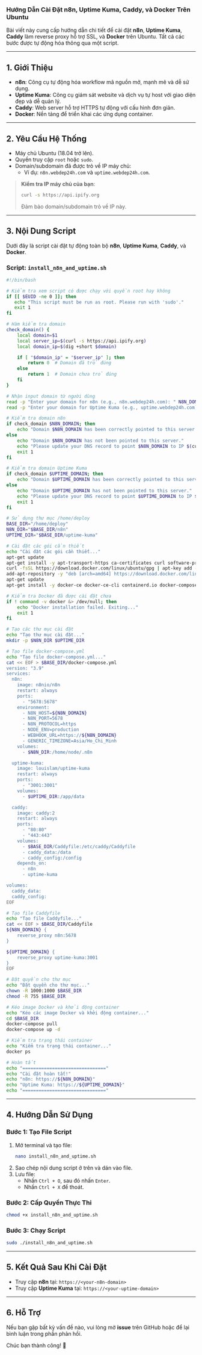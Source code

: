 ### **Hướng Dẫn Cài Đặt n8n, Uptime Kuma, Caddy, và Docker Trên Ubuntu**

Bài viết này cung cấp hướng dẫn chi tiết để cài đặt **n8n**, **Uptime Kuma**, **Caddy** làm reverse proxy hỗ trợ SSL, và **Docker** trên Ubuntu. Tất cả các bước được tự động hóa thông qua một script.

---

## **1. Giới Thiệu**

- **n8n**: Công cụ tự động hóa workflow mã nguồn mở, mạnh mẽ và dễ sử dụng.
- **Uptime Kuma**: Công cụ giám sát website và dịch vụ tự host với giao diện đẹp và dễ quản lý.
- **Caddy**: Web server hỗ trợ HTTPS tự động với cấu hình đơn giản.
- **Docker**: Nền tảng để triển khai các ứng dụng container.

---

## **2. Yêu Cầu Hệ Thống**

- Máy chủ Ubuntu (18.04 trở lên).
- Quyền truy cập `root` hoặc `sudo`.
- Domain/subdomain đã được trỏ về IP máy chủ:
  - Ví dụ: `n8n.webdep24h.com` và `uptime.webdep24h.com`.

> **Kiểm tra IP máy chủ của bạn**:
> ```bash
> curl -s https://api.ipify.org
> ```
> Đảm bảo domain/subdomain trỏ về IP này.

---

## **3. Nội Dung Script**

Dưới đây là script cài đặt tự động toàn bộ **n8n**, **Uptime Kuma**, **Caddy**, và **Docker**.

### **Script: `install_n8n_and_uptime.sh`**
```bash
#!/bin/bash

# Kiểm tra xem script có được chạy với quyền root hay không
if [[ $EUID -ne 0 ]]; then
   echo "This script must be run as root. Please run with 'sudo'."
   exit 1
fi

# Hàm kiểm tra domain
check_domain() {
    local domain=$1
    local server_ip=$(curl -s https://api.ipify.org)
    local domain_ip=$(dig +short $domain)

    if [ "$domain_ip" = "$server_ip" ]; then
        return 0  # Domain đã trỏ đúng
    else
        return 1  # Domain chưa trỏ đúng
    fi
}

# Nhận input domain từ người dùng
read -p "Enter your domain for n8n (e.g., n8n.webdep24h.com): " N8N_DOMAIN
read -p "Enter your domain for Uptime Kuma (e.g., uptime.webdep24h.com): " UPTIME_DOMAIN

# Kiểm tra domain n8n
if check_domain $N8N_DOMAIN; then
    echo "Domain $N8N_DOMAIN has been correctly pointed to this server."
else
    echo "Domain $N8N_DOMAIN has not been pointed to this server."
    echo "Please update your DNS record to point $N8N_DOMAIN to IP $(curl -s https://api.ipify.org)"
    exit 1
fi

# Kiểm tra domain Uptime Kuma
if check_domain $UPTIME_DOMAIN; then
    echo "Domain $UPTIME_DOMAIN has been correctly pointed to this server."
else
    echo "Domain $UPTIME_DOMAIN has not been pointed to this server."
    echo "Please update your DNS record to point $UPTIME_DOMAIN to IP $(curl -s https://api.ipify.org)"
    exit 1
fi

# Sử dụng thư mục /home/deploy
BASE_DIR="/home/deploy"
N8N_DIR="$BASE_DIR/n8n"
UPTIME_DIR="$BASE_DIR/uptime-kuma"

# Cài đặt các gói cần thiết
echo "Cài đặt các gói cần thiết..."
apt-get update
apt-get install -y apt-transport-https ca-certificates curl software-properties-common dbus gnupg pass
curl -fsSL https://download.docker.com/linux/ubuntu/gpg | apt-key add -
add-apt-repository -y "deb [arch=amd64] https://download.docker.com/linux/ubuntu $(lsb_release -cs) stable"
apt-get update
apt-get install -y docker-ce docker-ce-cli containerd.io docker-compose

# Kiểm tra Docker đã được cài đặt chưa
if ! command -v docker &> /dev/null; then
    echo "Docker installation failed. Exiting..."
    exit 1
fi

# Tạo các thư mục cài đặt
echo "Tạo thư mục cài đặt..."
mkdir -p $N8N_DIR $UPTIME_DIR

# Tạo file docker-compose.yml
echo "Tạo file docker-compose.yml..."
cat << EOF > $BASE_DIR/docker-compose.yml
version: "3.9"
services:
  n8n:
    image: n8nio/n8n
    restart: always
    ports:
      - "5678:5678"
    environment:
      - N8N_HOST=${N8N_DOMAIN}
      - N8N_PORT=5678
      - N8N_PROTOCOL=https
      - NODE_ENV=production
      - WEBHOOK_URL=https://${N8N_DOMAIN}
      - GENERIC_TIMEZONE=Asia/Ho_Chi_Minh
    volumes:
      - $N8N_DIR:/home/node/.n8n

  uptime-kuma:
    image: louislam/uptime-kuma
    restart: always
    ports:
      - "3001:3001"
    volumes:
      - $UPTIME_DIR:/app/data

  caddy:
    image: caddy:2
    restart: always
    ports:
      - "80:80"
      - "443:443"
    volumes:
      - $BASE_DIR/Caddyfile:/etc/caddy/Caddyfile
      - caddy_data:/data
      - caddy_config:/config
    depends_on:
      - n8n
      - uptime-kuma

volumes:
  caddy_data:
  caddy_config:
EOF

# Tạo file Caddyfile
echo "Tạo file Caddyfile..."
cat << EOF > $BASE_DIR/Caddyfile
${N8N_DOMAIN} {
    reverse_proxy n8n:5678
}

${UPTIME_DOMAIN} {
    reverse_proxy uptime-kuma:3001
}
EOF

# Đặt quyền cho thư mục
echo "Đặt quyền cho thư mục..."
chown -R 1000:1000 $BASE_DIR
chmod -R 755 $BASE_DIR

# Kéo image Docker và khởi động container
echo "Kéo các image Docker và khởi động container..."
cd $BASE_DIR
docker-compose pull
docker-compose up -d

# Kiểm tra trạng thái container
echo "Kiểm tra trạng thái container..."
docker ps

# Hoàn tất
echo "==============================="
echo "Cài đặt hoàn tất!"
echo "n8n: https://${N8N_DOMAIN}"
echo "Uptime Kuma: https://${UPTIME_DOMAIN}"
echo "==============================="
```

---

## **4. Hướng Dẫn Sử Dụng**

### **Bước 1: Tạo File Script**
1. Mở terminal và tạo file:
   ```bash
   nano install_n8n_and_uptime.sh
   ```
2. Sao chép nội dung script ở trên và dán vào file.
3. Lưu file: 
   - Nhấn `Ctrl + O`, sau đó nhấn `Enter`.
   - Nhấn `Ctrl + X` để thoát.

### **Bước 2: Cấp Quyền Thực Thi**
```bash
chmod +x install_n8n_and_uptime.sh
```

### **Bước 3: Chạy Script**
```bash
sudo ./install_n8n_and_uptime.sh
```

---

## **5. Kết Quả Sau Khi Cài Đặt**
- Truy cập **n8n** tại: `https://<your-n8n-domain>`
- Truy cập **Uptime Kuma** tại: `https://<your-uptime-domain>`

---

## **6. Hỗ Trợ**
Nếu bạn gặp bất kỳ vấn đề nào, vui lòng mở **issue** trên GitHub hoặc để lại bình luận trong phần phản hồi.

Chúc bạn thành công! 🎉